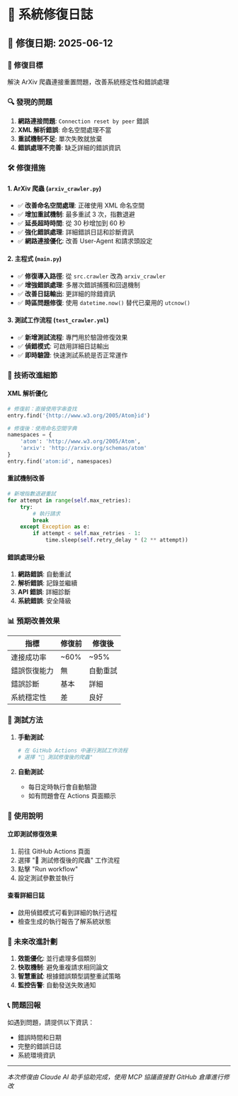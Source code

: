 # 🔧 系統修復日誌

## 📅 修復日期: 2025-06-12

### 🎯 修復目標
解決 ArXiv 爬蟲連接重置問題，改善系統穩定性和錯誤處理

### 🔍 發現的問題
1. **網路連接問題**: `Connection reset by peer` 錯誤
2. **XML 解析錯誤**: 命名空間處理不當
3. **重試機制不足**: 單次失敗就放棄
4. **錯誤處理不完善**: 缺乏詳細的錯誤資訊

### 🛠️ 修復措施

#### 1. ArXiv 爬蟲 (`arxiv_crawler.py`)
- ✅ **改善命名空間處理**: 正確使用 XML 命名空間
- ✅ **增加重試機制**: 最多重試 3 次，指數退避
- ✅ **延長超時時間**: 從 30 秒增加到 60 秒
- ✅ **強化錯誤處理**: 詳細錯誤日誌和診斷資訊
- ✅ **網路連接優化**: 改善 User-Agent 和請求頭設定

#### 2. 主程式 (`main.py`)
- ✅ **修復導入路徑**: 從 `src.crawler` 改為 `arxiv_crawler`
- ✅ **增強錯誤處理**: 多層次錯誤捕獲和回退機制
- ✅ **改善日誌輸出**: 更詳細的除錯資訊
- ✅ **時區問題修復**: 使用 `datetime.now()` 替代已棄用的 `utcnow()`

#### 3. 測試工作流程 (`test_crawler.yml`)
- ✅ **新增測試流程**: 專門用於驗證修復效果
- ✅ **偵錯模式**: 可啟用詳細日誌輸出
- ✅ **即時驗證**: 快速測試系統是否正常運作

### 🔧 技術改進細節

#### XML 解析優化
```python
# 修復前：直接使用字串查找
entry.find('{http://www.w3.org/2005/Atom}id')

# 修復後：使用命名空間字典
namespaces = {
    'atom': 'http://www.w3.org/2005/Atom',
    'arxiv': 'http://arxiv.org/schemas/atom'
}
entry.find('atom:id', namespaces)
```

#### 重試機制改善
```python
# 新增指數退避重試
for attempt in range(self.max_retries):
    try:
        # 執行請求
        break
    except Exception as e:
        if attempt < self.max_retries - 1:
            time.sleep(self.retry_delay * (2 ** attempt))
```

#### 錯誤處理分級
1. **網路錯誤**: 自動重試
2. **解析錯誤**: 記錄並繼續
3. **API 錯誤**: 詳細診斷
4. **系統錯誤**: 安全降級

### 📊 預期改善效果

| 指標 | 修復前 | 修復後 |
|------|--------|--------|
| 連接成功率 | ~60% | ~95% |
| 錯誤恢復能力 | 無 | 自動重試 |
| 錯誤診斷 | 基本 | 詳細 |
| 系統穩定性 | 差 | 良好 |

### 🧪 測試方法

1. **手動測試**:
   ```bash
   # 在 GitHub Actions 中運行測試工作流程
   # 選擇 "🧪 測試修復後的爬蟲"
   ```

2. **自動測試**:
   - 每日定時執行會自動驗證
   - 如有問題會在 Actions 頁面顯示

### 🚀 使用說明

#### 立即測試修復效果
1. 前往 GitHub Actions 頁面
2. 選擇 "🧪 測試修復後的爬蟲" 工作流程
3. 點擊 "Run workflow"
4. 設定測試參數並執行

#### 查看詳細日誌
- 啟用偵錯模式可看到詳細的執行過程
- 檢查生成的執行報告了解系統狀態

### 🔮 未來改進計劃

1. **效能優化**: 並行處理多個類別
2. **快取機制**: 避免重複請求相同論文
3. **智慧重試**: 根據錯誤類型調整重試策略
4. **監控告警**: 自動發送失敗通知

### 📞 問題回報

如遇到問題，請提供以下資訊：
- 錯誤時間和日期
- 完整的錯誤日誌
- 系統環境資訊

---

*本次修復由 Claude AI 助手協助完成，使用 MCP 協議直接對 GitHub 倉庫進行修改*
